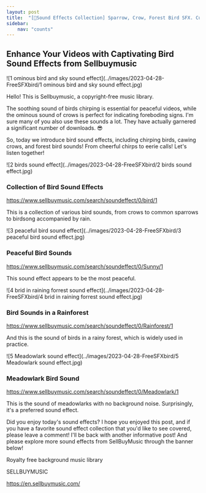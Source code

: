 ```yaml
---
layout: post
title:  "[📂Sound Effects Collection] Sparrow, Crow, Forest Bird SFX. Cuckoo, Chirp, Lark, Hopeful, Ominous"
sidebar:
    nav: "counts"
---
```

<h2>Enhance Your Videos with Captivating Bird Sound Effects from Sellbuymusic</h2>

![1 ominous bird and sky sound effect](../images/2023-04-28-FreeSFXbird/1 ominous bird and sky sound effect.jpg)

<p>Hello! This is Sellbuymusic, a copyright-free music library.</p>

<p>The soothing sound of birds chirping is essential for peaceful videos, while the ominous sound of crows is perfect for indicating foreboding signs. I'm sure many of you also use these sounds a lot. They have actually garnered a significant number of downloads. 😎</p>

<p>So, today we introduce bird sound effects, including chirping birds, cawing crows, and forest bird sounds! From cheerful chirps to eerie calls! Let's listen together!</p>

![2 birds sound effect](../images/2023-04-28-FreeSFXbird/2 birds sound effect.jpg)

<h3>Collection of Bird Sound Effects</h3>

<p><a href="https://www.sellbuymusic.com/search/soundeffect/0/bird/1">https://www.sellbuymusic.com/search/soundeffect/0/bird/1</a></p>

<p>This is a collection of various bird sounds, from crows to common sparrows to birdsong accompanied by rain.</p>

![3 peaceful bird sound effect](../images/2023-04-28-FreeSFXbird/3 peaceful bird sound effect.jpg)

<h3>Peaceful Bird Sounds</h3>

<p><a href="https://www.sellbuymusic.com/search/soundeffect/0/Sunny/1">https://www.sellbuymusic.com/search/soundeffect/0/Sunny/1</a></p>

<p>This sound effect appears to be the most peaceful.</p>

![4 brid in raining forrest sound effect](../images/2023-04-28-FreeSFXbird/4 brid in raining forrest sound effect.jpg)

<h3>Bird Sounds in a Rainforest</h3>

<p><a href="https://www.sellbuymusic.com/search/soundeffect/0/Rainforest/1">https://www.sellbuymusic.com/search/soundeffect/0/Rainforest/1</a></p>

<p>And this is the sound of birds in a rainy forest, which is widely used in practice.</p>

![5 Meadowlark sound effect](../images/2023-04-28-FreeSFXbird/5 Meadowlark sound effect.jpg)

<h3>Meadowlark Bird Sound</h3>

<p><a href="https://www.sellbuymusic.com/search/soundeffect/0/Meadowlark/1">https://www.sellbuymusic.com/search/soundeffect/0/Meadowlark/1</a></p>

<p>This is the sound of meadowlarks with no background noise. Surprisingly, it's a preferred sound effect.<p/>

<p>Did you enjoy today's sound effects? I hope you enjoyed this post, and if you have a favorite sound effect collection that you'd like to see covered, please leave a comment! I'll be back with another informative post! And please explore more sound effects from SellBuyMusic through the banner below!</p>

<p>Royalty free background music library</p>

<p>SELLBUYMUSIC</p>

<p><a href="https://en.sellbuymusic.com/">https://en.sellbuymusic.com/</a></p>